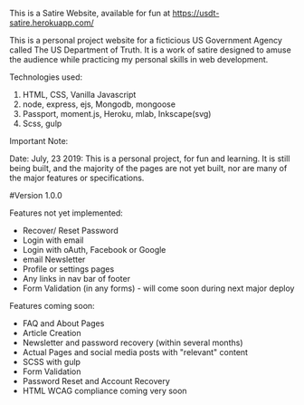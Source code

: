 This is a Satire Website, available for fun at https://usdt-satire.herokuapp.com/

This is a personal project website for a ficticious US Government Agency called The US Department of Truth. It is a work of satire designed to amuse the audience while practicing my personal skills in web development.

Technologies used:
1. HTML, CSS, Vanilla Javascript
2. node, express, ejs, Mongodb, mongoose
3. Passport, moment.js, Heroku, mlab, Inkscape(svg)
4. Scss, gulp


Important Note: 

Date: July, 23 2019: This is a personal project, for fun and learning. It is still being built, and the majority of the pages are not yet built, nor are many of the major features or specifications.

#Version 1.0.0

Features not yet implemented:
- Recover/ Reset Password
- Login with email
- Login with oAuth, Facebook or Google
- email Newsletter
- Profile or settings pages
- Any links in nav bar of footer
- Form Validation (in any forms) - will come soon during next major deploy

Features coming soon:
- FAQ and About Pages
- Article Creation
- Newsletter and password recovery (within several months)
- Actual Pages and social media posts with "relevant" content
- SCSS with gulp
- Form Validation
- Password Reset and Account Recovery
- HTML WCAG compliance coming very soon